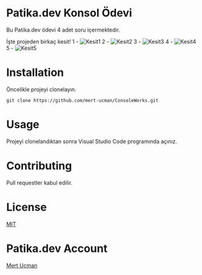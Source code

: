 # Patika.dev Konsol Ödevi

Bu Patika.dev ödevi 4 adet soru içermektedir.

İşte projeden birkaç kesit!
1 - ![Kesit1](https://i.imgur.com/L7f3osW.png)
2 - ![Kesit2](https://i.imgur.com/vwRiaDP.png)
3 - ![Kesit3](https://i.imgur.com/cBbMH60.png)
4 - ![Kesit4](https://i.imgur.com/gQ2FR64.png)
5 - ![Kesit5](https://i.imgur.com/KsZEyjT.png)


# Installation 
Öncelikle projeyi clonelayın.
```
git clone https://github.com/mert-ucman/ConsoleWorks.git
```

# Usage
Projeyi clonelandıktan sonra Visual Studio Code programında açınız.

# Contributing
Pull requestler kabul edilir.

# License 
[MIT](https://choosealicense.com/licenses/mit/)

# Patika.dev Account
[Mert Uçman](https://app.patika.dev/manly)